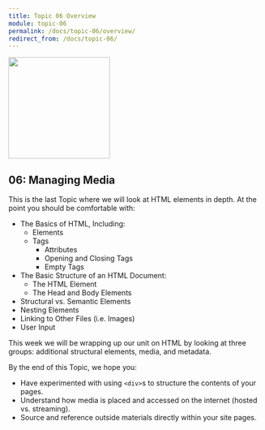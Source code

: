 ```yaml
---
title: Topic 06 Overview
module: topic-06
permalink: /docs/topic-06/overview/
redirect_from: /docs/topic-06/
---
```


<img src="../img/intro-img-media.svg" style="width: 200px; margin: auto;" >

## 06: Managing Media

This is the last Topic where we will look at HTML elements in depth. At the point you should be comfortable with:

- The Basics of HTML, Including:
    - Elements
    - Tags
        - Attributes
        - Opening and Closing Tags
        - Empty Tags
- The Basic Structure of an HTML Document:
    - The HTML Element
    - The Head and Body Elements
- Structural vs. Semantic Elements
- Nesting Elements
- Linking to Other Files (i.e. Images)
- User Input

This week we will be wrapping up our unit on HTML by looking at three groups: additional structural elements, media, and metadata.


By the end of this Topic, we hope you:
- Have experimented with using `<div>`s to structure the contents of your pages.
- Understand how media is placed and accessed on the internet (hosted vs. streaming).
- Source and reference outside materials directly within your site pages.
